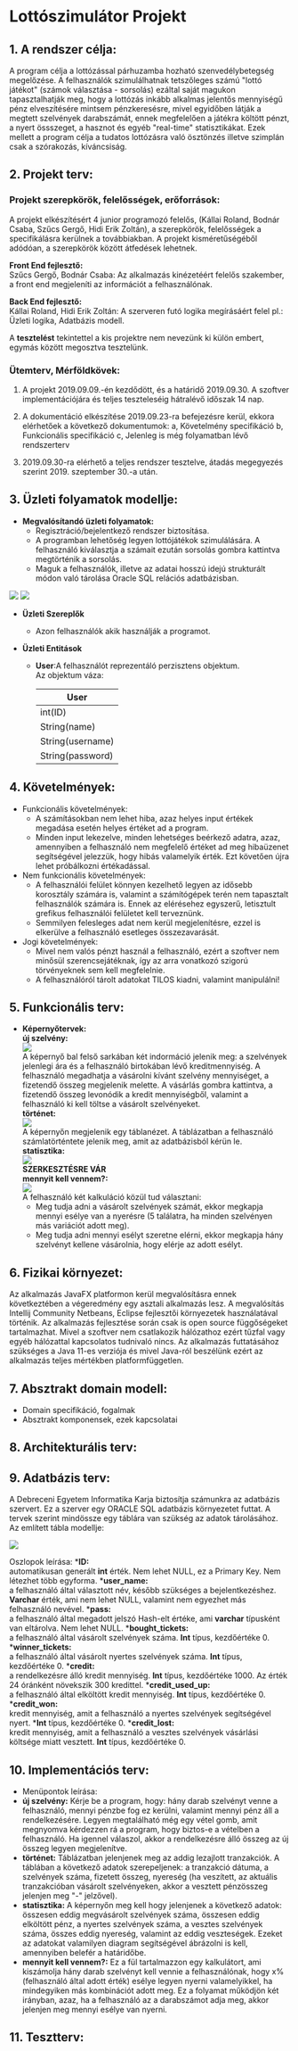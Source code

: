 # Lottószimulátor Projekt

## 1. A rendszer célja: 
	
A program célja a lottózással párhuzamba hozható szenvedélybetegség megelőzése. 
A felhasználók szimulálhatnak tetszőleges számú "lottó játékot" (számok választása - sorsolás) 
ezáltal saját magukon tapasztalhatják meg, hogy a lottózás inkább alkalmas jelentős
mennyiségű pénz elveszítésére mintsem pénzkeresésre, mivel egyidőben
látják a megtett szelvények darabszámát, ennek megfelelően a játékra
költött pénzt, a nyert össszeget, a hasznot és egyéb "real-time" statisztikákat. 
Ezek mellett a program célja a tudatos lottózásra való ösztönzés illetve szimplán 
csak a szórakozás, kíváncsiság. 

## 2. Projekt terv: 


### Projekt szerepkörök, felelősségek, erőforrások:
A projekt elkészítésért 4 junior programozó felelős, (Kállai Roland, Bodnár Csaba, Szűcs Gergő, Hidi Erik Zoltán), a szerepkörök, felelősségek a specifikálásra kerülnek a továbbiakban. A projekt kisméretűségéből adódóan, a szerepkörök között átfedések lehetnek.

<b>Front End fejlesztő:</b><br> 
Szűcs Gergő, Bodnár Csaba: Az alkalmazás kinézetéért felelős szakember, a front end megjeleníti az információt a felhasználónak.
	
<b>Back End fejlesztő:</b><br> 
Kállai Roland, Hidi Erik Zoltán: A szerveren futó logika megírásáért felel pl.: Üzleti logika, Adatbázis modell.

A <b>tesztelést</b> tekintettel a kis projektre nem nevezünk ki külön embert, egymás között megosztva tesztelünk.
			

### Ütemterv, Mérföldkövek:
1. A projekt 2019.09.09.-én kezdődött, és a határidő 2019.09.30.
	A szoftver implementációjára és teljes teszteleséig hátralévő időszak 14 nap. 

2. A dokumentáció elkészítése 2019.09.23-ra befejezésre kerül, ekkora elérhetőek a következő dokumentumok:
	a, Követelmény specifikáció
	b, Funkcionális specifikáció
	c, Jelenleg is még folyamatban lévő rendszerterv

3. 2019.09.30-ra elérhető a teljes rendszer tesztelve, átadás megegyezés szerint 2019. szeptember 30.-a után.
			

## 3. Üzleti folyamatok modellje: 

   * **Megvalósítandó üzleti folyamatok:**
     * Regisztráció/bejelentkező rendszer biztosítása.
     * A programban lehetőség legyen lottójátékok szimulálására. A felhasználó kiválasztja a számait ezután sorsolás gombra kattintva megtörténik a sorsolás.
	 * Maguk a felhasználók, illetve az adatai hosszú idejú strukturált módon való tárolása Oracle SQL relációs adatbázisban.

![](https://github.com/pti4life/UNIDEB_2019_1_1_Csaszar_team/blob/master/Dokumentumok/K%C3%A9pek/Regisztr%C3%A1ci%C3%B3.jpg)
![](https://github.com/pti4life/UNIDEB_2019_1_1_Csaszar_team/blob/master/Dokumentumok/K%C3%A9pek/LOTT%C3%93Z%C3%81S.jpg)

   * **Üzleti Szereplők**
     * Azon felhasználók akik használják a programot.
   * **Üzleti Entitások**
             
     * <b>User</b>:A felhasználót reprezentáló perzisztens objektum.<br>
	 Az objektum váza:
             
       |User|
       |------|
       |int(ID)|
       |String(name)|
       |String(username)|
       |String(password)|



## 4. Követelmények: 
* Funkcionális követelmények:
	* A számításokban nem lehet hiba, azaz helyes input értékek megadása
  esetén helyes értéket ad a program.
	* Minden input lekezelve, minden lehetséges beérkező adatra, azaz, amennyiben
  a felhasználó nem megfelelő értéket ad meg hibaüzenet segítségével jelezzük,
  hogy hibás valamelyik érték. Ezt követően újra lehet próbálkozni értékadással.
* Nem funkcionális követelmények:
	* A felhasználói felület könnyen kezelhető legyen az idősebb korosztály
  számára is, valamint a számítógépek terén nem tapasztalt felhasználók
  számára is. Ennek az elérésehez egyszerű, letisztult grefikus felhasználói
  felületet kell terveznünk.
	* Semmilyen felesleges adat nem kerül megjelenítésre, ezzel is elkerülve
  a felhasználó esetleges összezavarását.
* Jogi követelmények:
	* Mivel nem valós pénzt használ a felhasználó, ezért a szoftver nem 
  minősül szerencsejátéknak, így az arra vonatkozó szigorú törvényeknek
  sem kell megfelelnie.
  * A felhasználóról tárolt adatokat TILOS kiadni, valamint manipulálni!


## 5. Funkcionális terv:

* <b>Képernyőtervek:</b></br>
  <b>új szelvény:</b></br>
  ![](https://github.com/pti4life/UNIDEB_2019_1_1_Csaszar_team/blob/master/Dokumentumok/K%C3%A9perny%C5%91terv/%C3%9Aj%20szelv%C3%A9ny.png)</br>
  A képernyő bal felső sarkában két indormáció jelenik meg: a szelvények jelenlegi
  ára és a felhasználó birtokában lévő kreditmennyiség. A felhasználó megadhatja
  a vásárolni kívánt szelvény mennyiséget, a fizetendő összeg megjelenik melette.
  A vásárlás gombra kattintva, a fizetendő összeg levonódik a kredit mennyiségből,
  valamint a felhasználó ki kell töltse a vásárolt szelvényeket.</br>
  <b>történet:</b></br>
  ![](https://github.com/pti4life/UNIDEB_2019_1_1_Csaszar_team/blob/master/Dokumentumok/K%C3%A9perny%C5%91terv/Statisztika.png)</br>
  A képernyőn megjelenik egy táblanézet. A táblázatban a felhasználó számlatörténtete
  jelenik meg, amit az adatbázisból kérün le.</br>
  <b>statisztika:</b></br>
  ![](https://github.com/pti4life/UNIDEB_2019_1_1_Csaszar_team/blob/master/Dokumentumok/K%C3%A9perny%C5%91terv/T%C3%B6rt%C3%A9net.png)</br>
  **SZERKESZTÉSRE VÁR**</br>
  <b>mennyit kell vennem?:</b></br>
  ![](https://github.com/pti4life/UNIDEB_2019_1_1_Csaszar_team/blob/master/Dokumentumok/K%C3%A9perny%C5%91terv/Mennyit%20kell%20vennem.png)</br>
  A felhasználó két kalkuláció közül tud választani:
  - Meg tudja adni a vásárolt szelvények számát, ekkor megkapja mennyi esélye 
  van a nyerésre (5 találatra, ha minden szelvényen más variációt adott meg). 
  - Meg tudja adni mennyi esélyt szeretne elérni, ekkor megkapja hány szelvényt
  kellene vásárolnia, hogy elérje az adott esélyt.

## 6. Fizikai környezet: 
   
  Az alkalmazás JavaFX platformon kerül megvalósításra ennek következtében a 
  végeredmény egy asztali alkalmazás lesz. A megvalósítás Intellij Community
  Netbeans, Eclipse fejlesztői környezetek használatával történik.
  Az alkalmazás fejlesztése során csak is open source függőségeket tartalmazhat. 
  Mivel a szoftver nem csatlakozik hálózathoz ezért tűzfal vagy egyéb hálózattal 
  kapcsolatos tudnivaló nincs. Az alkalmazás futtatásához szükséges a Java 11-es
  verziója és mivel Java-ról beszélünk ezért az alkalmazás teljes mértékben platformfüggetlen.

## 7. Absztrakt domain modell: 
* Domain specifikáció, fogalmak
* Absztrakt komponensek, ezek kapcsolatai

## 8. Architekturális terv:

## 9. Adatbázis terv: 
  A Debreceni Egyetem Informatika Karja biztosítja számunkra az adatbázis
  szervert. Ez a szerver egy ORACLE SQL adatbázis környezetet futtat. A tervek
  szerint mindössze egy táblára van szükség az adatok tárolásához. Az említett
  tábla modellje:

  ![](https://github.com/pti4life/UNIDEB_2019_1_1_Csaszar_team/blob/master/Dokumentumok/K%C3%A9pek/Lottery_User.svg)

  Oszlopok leírása:
  *<b>ID:</b> </br>
  automatikusan generált <b>int</b> érték. Nem lehet NULL, ez a Primary 
  Key. Nem létezhet több egyforma.
  *<b>user_name:</b> </br>
  a felhasználó által választott név, később szükséges a bejelentkezéshez. 
  <b>Varchar</b> érték, ami nem lehet NULL, valamint nem egyezhet más felhasználó 
  nevével.
  *<b>pass:</b> </br>
  a felhasználó által megadott jelszó Hash-elt értéke, ami <b>varchar</b>  típusként 
  van eltárolva. Nem lehet NULL.
  *<b>bought_tickets:</b> </br>
  a felhasználó által vásárolt szelvények száma. <b>Int</b> típus, kezdőértéke 0.
  *<b>winner_tickets:</b> </br>
  a felhasználó által vásárolt nyertes szelvények száma. <b>Int</b> típus, 
  kezdőértéke 0. 
  *<b>credit:</b> </br>
  a rendelkezésre álló kredit mennyiség. <b>Int</b> típus, kezdőértéke 1000. 
  Az érték 24 óránként növekszik 300 kredittel.
  *<b>credit_used_up:</b> </br>
  a felhasználó által elköltött kredit mennyiség. <b>Int</b> típus, kezdőértéke 0.
  *<b>credit_won:</b> </br>
  kredit mennyiség, amit a felhasználó a nyertes szelvények segítségével nyert. 
  *<b>Int</b> típus, kezdőértéke 0.
  *<b>credit_lost:</b> </br>
  kredit mennyiség, amit a felhasználó a vesztes szelvények vásárlási költsége miatt 
  vesztett. <b>Int</b> típus, kezdőértéke 0.


## 10. Implementációs terv: 
  * Menüpontok leírása:
  * <b>új szelvény:</b>
Kérje be a program, hogy: hány darab szelvényt venne a felhasználó, mennyi
pénzbe fog ez kerülni, valamint mennyi pénz áll a rendelkezésére. Legyen megtalálható 
még egy vétel gomb, amit megnyomva kérdezzen rá a program, hogy biztos-e a
vételben a felhasználó. Ha igennel válaszol, akkor a rendelkezésre álló
összeg az új összeg legyen megjelenítve.
  * <b>történet:</b>
Táblázatban jelenjenek meg az addig lezajlott tranzakciók. A táblában a következő
adatok szerepeljenek: a tranzakció dátuma, a szelvények száma, fizetett összeg,
nyereség (ha veszített, az aktuális tranzakcióban vásárolt szelvényeken, akkor 
a vesztett pénzösszeg jelenjen meg "-" jelzővel).
* <b>statisztika:</b>
A képernyőn meg kell hogy jelenjenek a következő adatok: összesen eddig
megvásárolt szelvények száma, összesen eddig elköltött pénz, a nyertes szelvények
száma, a vesztes szelvények száma, összes eddig nyereség, valamint az eddig veszteségek.
Ezeket az adatokat valamilyen diagram segítségével ábrázolni is kell, amennyiben 
belefér a határidőbe.
* <b>mennyit kell vennem?:</b>
Ez a fül tartalmazzon egy kalkulátort, ami kiszámolja hány darab szelvényt
kell vennie a felhasználónak, hogy x% (felhasználó által adott érték) esélye
legyen nyerni valamelyikkel, ha mindegyiken más kombinációt adott meg.
Ez a folyamat működjön két irányban, azaz, ha a felhasználó az a darabszámot
adja meg, akkor jelenjen meg mennyi esélye van nyerni.

## 11. Tesztterv: 
